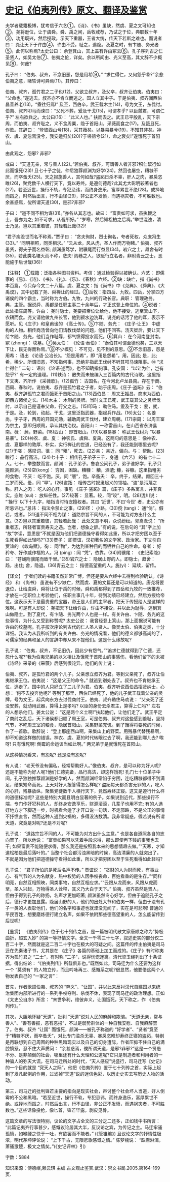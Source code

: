 # [史记《伯夷列传》原文、翻译及鉴赏](https://www.vrrw.net/wx/14055.html)

夫学者载籍极博，犹考信于六艺①。《诗》、《书》虽缺，然虞、夏之文可知也②。尧将逊位，让于虞舜。舜、禹之间，岳牧咸荐，乃试之于位，典职数十年③，功用既兴，然后授政。示天下重器，王者大统，传天下若斯之难也。而说者曰： 尧让天下于许由④，许由不受，耻之，逃隐。及夏之时，有卞随、务光者⑤。此何以称焉?太史公曰： 余登箕山，其上盖有许由冢云⑥。孔子序列古之仁圣贤人，如吴太伯⑦、伯夷之伦，详矣。余以所闻由、光义至高，其文辞不少概见⑧，何哉?

孔子曰： “伯夷、叔齐，不念旧恶，怨是用希⑨。” “求仁得仁，又何怨乎⑩?”余悲伯夷之意，睹轶诗可异焉(11)。其传曰：

伯夷、叔齐，孤竹君之二子也(12)。父欲立叔齐，及父卒，叔齐让伯夷。伯夷曰： “父命也。”遂逃去。叔齐亦不肯立而逃之。国人立其中子。于是伯夷、叔齐闻西伯昌善养老(13)，“盍往归焉!” 及至，西伯卒，武王载木主(14)，号为文王，东伐纣。伯夷、叔齐叩马而谏曰：“父死不葬，爰及干戈(15)，可谓孝乎? 以臣弑君，可谓仁乎?” 左右欲兵之。太公曰(16)： “此义人也。” 扶而去之。武王已平殷乱，天下宗周，而伯夷、叔齐耻之，义不食周粟，隐于首阳山，采薇而食之(17)。及饿且死，作歌。其辞曰： “登彼西山兮(18)，采其薇矣。以暴易暴兮(19)，不知其非矣。神农、虞、夏忽焉没兮，我安适归矣(20)?于嗟徂兮(21)，命之衰矣!”遂饿死于首阳山。

由此观之，怨邪? 非邪?

或曰： “天道无亲，常与善人(22)。”若伯夷、叔齐，可谓善人者非邪?积仁絜行如此而饿死(23)! 且七十子之徒，仲尼独荐颜渊为好学(24)。然回也屡空，糟糠不厌，而卒蚤夭(25)。天之报施善人，其何如哉?盗跖日杀不辜，肝人之肉，暴戾恣睢(26)，聚党数千人横行天下，竟以寿终。是遵何德哉?此其尤大彰明较著者也(27)。若至近世，操行不轨，专犯忌讳，而终身逸乐，富厚累世不绝(28)。或择地而蹈之，时然后出言，行不由径(29)，非公正不发愤，而遇祸灾者，不可胜数也。余甚惑焉，傥所谓天道(30)，是邪?非邪?

子曰： “道不同不相为谋(31)。”亦各从其志也。故曰： “富贵如可求，虽执鞭之士，吾亦为之; 如不可求，从吾所好。” “岁寒，然后知松柏之后凋。”举世混浊，清士乃见。岂以其重若彼，其轻若此哉(32)!

“君子疾没世而名不称焉。”贾子曰： “贪夫徇财，烈士徇名，夸者死权，众庶冯生(33)。” “同明相照，同类相求。” “云从龙，风从虎，圣人作而万物睹。” 伯夷、叔齐虽贤，得夫子而名益彰; 颜渊虽笃学，附骥尾而行益显(34)。岩穴之士，趋舍有时(35)，若此类名堙灭而不称，悲夫! 闾巷之人，欲砥行立名者，非附青云之士，恶能施于后世哉(36)!



【注释】 ①载籍：泛指各种图书资料。考信：通过检验得以被确认。六艺： 即儒家的《易》、《诗》、《书》、《礼》、《乐》、《春秋》六经。②缺：缺亡，指《尚书》本百篇，今只存今文二十八篇。虞、夏之文：指《尚书》中《尧典》、《舜典》、《大禹谟》，其中记载了尧、舜禅让的经过。③岳牧：指四岳、九牧。四岳，分掌四方诸侯的四个霸主，当时称为方伯。九牧，九州的行政长官。典职： 管理政务。典，主管。据说舜、禹都是任职主事二十余年后，才正式登上帝位的。④说者： 此处指庄周等。许由： 尧时隐士，尧要把帝位让给他，他不接受，逃至箕山下，农耕而食。尧又请他做九州长官，他到颍水边洗耳，说尧的话污了他的耳，表示不愿听。见《庄子》和皇甫谧的 《高士传》。⑤卞随、务光： 《庄子·让王》 中虚构的人物。相传商汤曾向他们请教伐桀的问题，他们不回答。汤灭桀后，要让天下给卞随、务光，他们当作耻辱，都气愤得投水而死。⑥箕山： 在今河南登封南。冢 (zhong)： 坟墓。⑦吴太伯： 《论语·泰伯》： “泰伯其可谓至德也矣，三以天下让，民无得而称焉。”⑧不少概见： 不可见，见不到的意思。⑨不念旧恶，怨是用希： 语出 《论语·公冶长》。“怨是用希”，即 “用是怨希”。用，因此; 是，此; 希，稀少。所谓旧恶，不知指何事，恐绝非指武王伐纣不听其叩马谏阻事。⑩ “求仁得仁” 二句： 语出 《论语·述而》，也不知确指何事。孔安国： “以让为仁，岂有怨乎?” 有一定的道理。(11)轶诗： 散失而未被编入三百篇内的古代诗歌。这里指下文夷、齐所作 《采薇歌》。(12)孤竹： 古国名。在今河北卢龙县南。存在于商、西周、春秋时。说伯夷、叔齐是孤竹君之子者，始于庄周。《庄子·盗跖》云： “伯夷、叔齐辞孤竹之君而饿死于首阳之山。”(13)西伯昌： 周文王姬昌，商末为西伯，即西方诸侯之长。(14)木主： 木制的灵牌。当时文王已死，武王载其父之灵牌伐纣，以示自己是谨奉父命，行父之志。(15)叩马： 勒住马。爰及干戈： 爰，就，于是。及，轮到，动起。干戈，这里泛指武器，指起兵作战。(16)太公： 名姜尚，字子牙，西周的开国元勋，辅助周武王伐纣，建立周朝。(17)宗周： 以周王室为宗主，意即归顺周，承认其统治权。首阳山： 一称雷首山，在山西省永济县南。薇： 蕨，野菜。(18)西山： 即首阳山。(19)以暴易暴： 称武王伐纣为 “以暴易暴”。(20)神农、虞、夏： 神农氏、虞舜、夏禹。这两句的意思是： 像神农、虞、夏那样的敦厚、朴实，实行禅让的世道，已经没有了，我还能到哪里去呢?(21)于嗟： 感叹词。徂： 同 “殂”，死去。(22)亲： 亲近，偏向。与： 帮助。(23)瞭行： 品行高洁。(24)七十子： 相传孔子弟子三千，身通 《六艺》 的有七十二人。七十，举整数而言。颜渊： 孔子弟子。鲁哀公问孔子，弟子谁好学，孔子只提颜渊。(25)空(kong)： 穷困，困缺。糟糠： 糟，酒渣; 糠，谷糠。这里指粗劣的食物。不厌： 吃不饱。厌，同 “餍”，饱。卒蚤夭： 卒，终于，结果。颜回三十二岁而死。蚤，同 “早”。(26)盗跖： 相传古时奴隶起义的领袖。“盗”是污蔑之称。肝人之肉： 吃人的心肝。事见 《庄子·盗跖》篇，《庄子》多系寓言，并非真实。恣睢 (sui)： 放纵任性。(27)较著： 显著。较，同“皎”，明。(28)泷川说： “‘操行’ 以下十九字，暗指当时恃宠擅权者。其曰 ‘近世’，不曰‘今世’ 者，史公亦有所忌讳也。”忌讳： 指法令禁止之事。(29)径： 小路。(30)傥 (tang)： 通“倘”。假若，或者。(31)道不同不相为谋： 道路宗旨不同的人，不可能为对方出什么主意。(32)岂以其重若彼，其轻若此哉： 此处文意不明，众说纷纭。郭嵩焘说： “所重者志，所轻者富贵寿夭之遇。岂者，想象之辞。”有的说，在后句的 “其”字上加 “故”字读，意思是“不就是因为他们把道德操守看得如此重，所以才把穷困以至于生死看得如此轻吗?”(33)贾子： 即贾谊，汉初著名的文学家、政治家。下文引自贾谊的 《竢鸟赋》。徇： 同“殉”，为达到某种目的而牺牲自己的性命。夸者： 好矜夸、好作威作福的人。冯 (ping)：同 “凭”，依靠。(34)附骥尾： 《史记索隐》曰： “苍蝇附骥尾而致千里。”(35)岩穴之士： 隐居山野的人。即隐士。趋舍： 趋，出仕; 舍，隐退。(36)青云之士： 指德高望重的人。施(yi)： 延续，留传。

【译文】 学者们读的书籍虽然非常广博，但还是要从六经中去得到检验确认。《诗经》 和 《尚书》 虽说有不少缺亡，然而虞、夏的文篇还是可以知道的。唐尧将要退位，让给虞舜，舜将让位于禹的时候，舜和禹都得到了四岳和九牧的一致推荐，才放在一定职位上考验他们，任职主事几十年，待到功绩已经建立，然后方授给帝位。这表示天下是最贵重的宝器，帝王是人们的主宰者，把天下传授给人是这样的难啊。可是有人却说： 尧把天下让给许由，许由不接受，并以此为耻辱，逃到箕山做隐士。到了夏代，有卞随、务光两个人也是一样。有关许由、卞随、务光的这些事情，为什么又受到称赞呢? 太史公说： 我曾经登上箕山，那上面据说可能有许由的坟墓呢。孔子按次序论列古代的仁人圣人贤人。像吴太伯、伯夷之类，十分详细。我认为从我所听到的有关许由、务光的情况看，他们的德义都够高尚的了，可儒家的经典和圣人的言辞中却从来不提他们。这是什么缘故呢?

孔子说： “伯夷，叔齐，不记旧仇，因此少有怨气。”“追求仁德就得到了仁德，还怨什么呢?”我为伯夷兄弟的以义相让及饿死于首阳山的事感伤，看他们留下的未被《诗经》采录的《采薇》后感到很诧异。他们的传上说：

伯夷、叔齐，是孤竹君的两个儿子。父亲想立叔齐为君。等到父亲死了，叔齐让伯夷继承王位。伯夷说： “这是父王的命令。” 就逃到别处去了。叔齐也不肯继承王位，逃走了。国中的人只好立了二儿子为君。伯夷、叔齐听说西伯昌招贤纳士，心想： ‘何不去投奔他呢?’ 等到了那里，西伯已经死了，他的儿子武王载着父亲的灵牌，号为文王，起兵向东方去讨伐商纣王。伯夷、叔齐勒住马劝说： “父亲死了还没安葬，就动用武器，算得上是孝吗? 以臣的身份去杀君主，算得上仁吗?” 左右的人想杀他们。姜太公说： “这是两个义士啊!”扶起他们，让他们走了。武王平定了商纣之乱后，天下诸侯都归顺了周王室，可是伯夷、叔齐对这些感到羞耻，坚持气节，不吃周王室的粮食，隐居首阳山，采集野菜充饥。到了饿得将要死的时候，作了一首歌。歌辞说： “登上那座西山啊，采集山上的野菜。用残暴代替残暴啊，却不知道这样做的错误。神农、虞、夏的时代转眼过去了啊，我还能到哪儿去? 唉呀! 只有饿死啊! 倒霉的命运该当如此啊。” 两兄弟于是就饿死在首阳山。

从这种情况看来，有怨呢? 还是没有怨呢?

有人说： “老天爷没有偏私，经常帮助好人。”像伯夷、叔齐，是可以称为好人呢?还是不能称为好人呢?他们仁德完备，品行高洁，却这样饿死! 孔门七十位弟子中间，孔子独独推荐颜渊是好学的人，然而颜渊经常陷于穷困，连吃糟糠都得不到满足，结果短命而死。上天对好人报答得怎么样呢? 盗跖每天都杀害无罪的人，吃人的心肝，残暴放纵，聚集党徒数千人横行天下，竟然寿终正寝。这又是遵行什么样的道德标准呢? 这些是特别大而且明白显著的例子。如果说到近代，那些操行不端，专门作奸犯科的人，却终身安逸享乐，财源滚滚，几辈子也用不完; 有的人选好地方才下脚迈一步，时机看合适了才开口说一句话，不走邪路，不是公正的事情不抒愤直言，然而这种人遇到灾祸的，多得没法数清。我非常疑惑，假若说有所谓天道，究竟是对呢?还是不对呢?

孔子说： “道路宗旨不同的人，不可能为对方出什么主意。” 也是各自遵照各自的志向罢了。所以他说： “富贵如果可以凭着手段求得，那么即使再下贱的事我也去干; 如果富贵不能随便求得，那么我还是按照我本来的思想情趣去做。”“天寒，才知道松柏是最后落叶的。” 当整个社会都污浊黑暗的时候，高洁清廉的人就突出了。不就是因为他们把道德操守看得如此重，所以才把穷困以至于生死看得如此轻吗?

孔子说： “君子所怕的是死后名声不传。” 贾谊说： “贪财的人为财而死，有事业心、有气节的人为名献身，热中权势的人因争权丧命，百姓看重的是生存。”“同样明亮，自然互相照映，同类事物，自然互相应求。”“云跟从龙而来，风跟从虎而至，圣人兴起，万物得圣人诠释，其义乃大白于天下。” 伯夷、叔齐虽然是贤人，但由于得到孔子的称扬，名声才更加昭著; 颜渊虽然专心好学，但由于追随孔子之后，德行才更加显露。隐居山野的人，他们的出处大节和伯夷一样，但由于没有孔子一类的人表彰他们，他们的名字和事迹也就湮没无闻了，实在是可悲啊! 普通的平民百姓，想要磨炼德行建立名声，如果不依附那些德高望重的人，怎么能留传到后世呢!

【鉴赏】 《伯夷列传》位于七十列传之首，是一篇被明代散文家唐顺之称为“势极曲折，超玄入妙” 的第一等抒情文字。全文一千零三十七字，叙述史实的部分仅二百二十字，然而就是这二百二十字也在极大的可疑之间。这篇传的传主伯夷是司马迁在先秦诸子书，尤其是在 《庄子》各篇的基础上加工而成的。《庄子》有时称夷齐为孤竹君之 “二士”，有时称 “二子”，说得恍惚迷离。清代梁玉绳列出了十条证据，得出结论： “《伯夷列传》所载俱非也。”既然如此，司马迁为什么还要为这样一个 “莫须有” 的人物立传，而且吟咏再三、感慨系之呢?很显然，他要借这两个人物发表自己的 “一家之言”：

首先，作者歌颂伯夷、叔齐的 “奔义”、“让国”，并以此来反衬汉代自建国以来统治集团内部所进行的一系列争权夺利、杀伐不休，表现了司马迁的政治理想。正如 《太史公自序》所言： “末世争利，维彼奔义，让国饿死，天下称之，作 《伯夷列传》。”

其次，大胆地怀疑“天道”，批判 “天道”说对人民的麻醉和欺骗。“天道无亲，常与善人”、“善有善报，恶有恶报”，不过是弱势群体的一种自我安慰、自我麻醉罢了。伯夷、叔齐 “让国” 而饿死，颜渊——被孔子称道的 “好学者”、“贤者”竟至于“糟糠不厌，而卒蚤夭”，对比专门滥杀无辜、暴戾恣睢却寿终正寝的盗跖，特别是再联想到自己周围的种种黑暗现实以及自己的切身遭际，作者压抑不住自己的满腔愤怒，忍不住大声质问： “余甚惑焉，傥所谓天道，是邪?非邪?”这是一个贤愚不分、是非颠倒的社会，哪里还有什么天理和公道呢?它只是制造者和利用者的一种骗人的弥天大谎。在司马迁所处的时代，“天人感应”说盛行，司马迁写《史记》 的一个目的就是 “究天人之际”，他把《伯夷列传》置于七十列传之首，实际上起到了发凡起例的作用，过滤掉“天道”说的迷信色彩，以历史史实去写历史人物的活动。

第三，司马迁的批判锋芒主要的指向是现实社会，声讨整个社会坏人当道，好人倒霉的不公和黑暗。“若至近世，操行不轨，专犯忌讳，而终身逸乐，富厚累世不绝。或择地而蹈之，时然后出言，行不由径，非公正不发愤，而遇祸灾者，不可胜数也。”这些话像投枪，像匕首，锋芒毕露，剥皮见骨。

这篇文章的写法很特别，议论的文字占全文的三分之二还多，正如钱中书所言： “此篇记夷齐行事甚少，感慨议论居其大半，反议论之宾，为传记之主。马迁牢骚孤愤，如喉鲠之快于一吐，有欲罢而不能者。” (《管锥编》) 且议论文字的抒情性极浓，明代茅坤评论说： “上下千古，无限悲歌感慨之情。” 陈梦槐说： “跌宕淋漓，萧骚激楚，极文之情矣。”(《史记评林》引)

字数：5884

知识来源：傅德岷,赖云琪 主编.古文观止鉴赏.武汉：崇文书局.2005.第164-169页.

